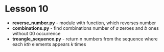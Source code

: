 # Lesson 10
+ __reverse_number.py__ - module with function, which reverses number
+ __combinations.py__ - find combinations number of _a_ zeroes and _b_ ones without 00 occurrence
+ __treangle_sequence.py__ - return n numbers from the sequence where each _kth_ elements appears _k_ times